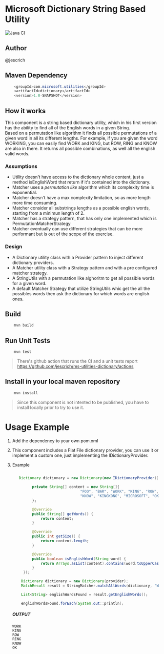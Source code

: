 # Microsoft Dictionary String Based Utility

![Java CI](https://github.com/jescrich/ms-utilities-dictionary/workflows/Java%20CI/badge.svg)

## Author
@jescrich

## Maven Dependency
```java
    <groupId>com.microsoft.utilities</groupId>
    <artifactId>dictionary</artifactId>
    <version>1.0-SNAPSHOT</version>
```

## How it works

This component is a string based dictionary utility, which in his first version has the ability to find all of the English words in a given String.  
Based on a permutation like algorithm it finds all possible permutations of a given word in all its different lengths.
For example, if you are given the word WORKING, you can easily find WORK and KING, but ROW, RING and KNOW are also in there. 
It returns all possible combinations, as well all the english valid words.

### Assumptions

- Utility doesn't have access to the dictionary whole content, just a method isEnglishWord that return if it's contained into the dictionary.
- Matcher uses a *permutation like* algorithm which its complexity time is exponential.
- Matcher doesn't have a max complexity limitation, so as more length more time consuming.
- Matcher consider all substrings lengths as a possible english words, starting from a minimun length of 2.
- Matcher has a strategy pattern, that has only one implemented which is PermutationMatcherStrategy
- Matcher eventually can use different strategies that can be more performant but is out of the scope of the exercise.

### Design

- A Dictionary utility class with a Provider pattern to inject different dictionary providers.
- A Matcher utility class with a Strategy pattern and with a pre configured matcher strategy.
- A StringUtils with a permutation like alghoritm to get all possible words for a given word.
- A default Matcher Strategy that utilize StringUtils whic get the all the possibles words then ask the dictionary for which words are english ones.

## Build
```java
    mvn build
```

## Run Unit Tests
```java
    mvn test
```
> There's github action that runs the CI and a unit tests report https://github.com/jescrich/ms-utilities-dictionary/actions

## Install in your local maven repository
```java
    mvn install
```
> Since this component is not intented to be published, you have to install locally prior to try to use it.

# Usage Example

1. Add the dependency to your own pom.xml

2. This component includes a Flat File dictionary provider, you can use it or implement a custom one, just implementing the IDictionaryProvider.

3. Example

    ```java

       Dictionary dictionary = new Dictionary(new IDictionaryProvider() {
                         
             private String[] content = new String[]{
                                   "FOO", "BAR", "WORK", "KING", "ROW", "RING", 
                                   "KNOW", "KINGKONG", "MICROSOFT", "OK"
             };
 
             @Override
             public String[] getWords() {
                 return content;
             }
 
             @Override
             public int getSize() {
                 return content.length;
             }
 
             @Override
             public boolean isEnglishWord(String word) {
                 return Arrays.asList(content).contains(word.toUpperCase());
             }
         });
   
        Dictionary dictionary = new Dictionary(provider);
        MatchResult result = StringMatcher.matchAllWords(dictionary, "WORKING");
   
        List<String> englishWordsFound = result.getEnglishWords();
   
        englishWordsFound.forEach(System.out::println);
    ```
   
   ##### OUTPUT
   
   ```
   WORK
   KING
   ROW
   RING
   KNOW
   OK
   ```
